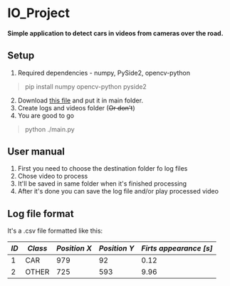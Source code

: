 # IO_Project
#### Simple application to detect cars in videos from cameras over the road.


## Setup
1. Required dependencies - numpy, PySide2, opencv-python
 >pip install numpy opencv-python pyside2
2. Download [this file](https://pjreddie.com/media/files/yolov3.weights) and put it in main folder.
3. Create logs and videos folder (~~Or don't~~)
4. You are good to go 
 > python ./main.py

## User manual
1. First you need to choose the destination folder fo log files
2. Chose video to process 
3. It'll be saved in same folder when it's finished processing
4. After it's done you can save the log file and/or play processed video

## Log file format 
It's a .csv file formatted like this:

 | *ID* | *Class* | *Position X* | *Position Y* | *Firts appearance [s]* |
 | --- | --- | --- | --- | ---- |
 |  1  | CAR | 979 | 92  | 0.12 |
 |  2  |OTHER| 725 | 593 | 9.96 |
